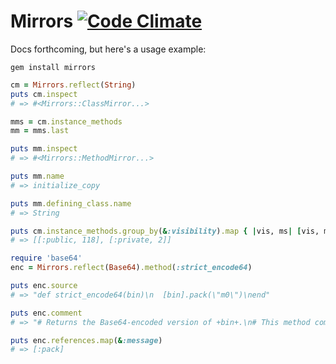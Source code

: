 # Mirrors [![Code Climate](https://codeclimate.com/github/Shopify/mirrors/badges/gpa.svg)](https://codeclimate.com/github/Shopify/mirrors)

Docs forthcoming, but here's a usage example:

```
gem install mirrors
```

```ruby
cm = Mirrors.reflect(String)
puts cm.inspect
# => #<Mirrors::ClassMirror...>

mms = cm.instance_methods
mm = mms.last

puts mm.inspect
# => #<Mirrors::MethodMirror...>

puts mm.name
# => initialize_copy

puts mm.defining_class.name
# => String

puts cm.instance_methods.group_by(&:visibility).map { |vis, ms| [vis, ms.count] }
# => [[:public, 118], [:private, 2]]

require 'base64'
enc = Mirrors.reflect(Base64).method(:strict_encode64)

puts enc.source
# => "def strict_encode64(bin)\n  [bin].pack(\"m0\")\nend"

puts enc.comment
# => "# Returns the Base64-encoded version of +bin+.\n# This method complies with RFC 4648.\n# No line feeds are added.\n"

puts enc.references.map(&:message)
# => [:pack]
```
